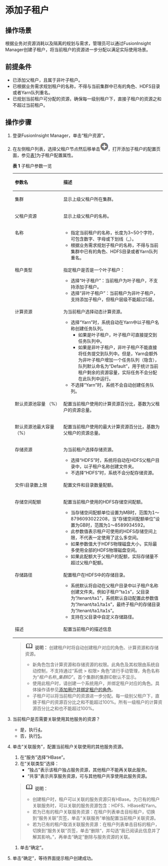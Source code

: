 # 添加子租户<a name="admin_guide_000119"></a>

## 操作场景<a name="s3ed8de41c9dc4d6f8b3bb3d1c2282827"></a>

根据业务对资源消耗以及隔离的规划与需求，管理员可以通过FusionInsight Manager创建子租户，将当前租户的资源进一步分配以满足实际使用场景。

## 前提条件<a name="sdb988972da6b4812bcf0e6e83eff6290"></a>

-   已添加父租户，且属于非叶子租户。
-   已根据业务需求规划租户的名称，不得与当前集群中已有的角色、HDFS目录或者Yarn队列重名。
-   已规划当前租户可分配的资源，确保每一级别租户下，直接子租户的资源之和不超过当前租户。

## 操作步骤<a name="section1645135719413"></a>

1.  登录FusionInsight Manager，单击“租户资源”。
2.  在左侧租户列表，选择父租户节点然后移单击![](figures/zh-cn_image_0263899238.png)，打开添加子租户的配置页面，参见[表1](#tc983b52ccd084798871c7fa2b49856dd)为子租户配置属性。

    **表 1**  子租户参数一览

    <a name="tc983b52ccd084798871c7fa2b49856dd"></a>
    <table><thead align="left"><tr id="rabbebe5b7e1c4d6a99cfd4e5bee2e89e"><th class="cellrowborder" valign="top" width="32.32%" id="mcps1.2.3.1.1"><p id="af842cb1dac1348379cd6db000d3a7699"><a name="af842cb1dac1348379cd6db000d3a7699"></a><a name="af842cb1dac1348379cd6db000d3a7699"></a>参数名</p>
    </th>
    <th class="cellrowborder" valign="top" width="67.67999999999999%" id="mcps1.2.3.1.2"><p id="a22bc09b01b904bdd8ced3e03b2d09cd7"><a name="a22bc09b01b904bdd8ced3e03b2d09cd7"></a><a name="a22bc09b01b904bdd8ced3e03b2d09cd7"></a>描述</p>
    </th>
    </tr>
    </thead>
    <tbody><tr id="row216212014451"><td class="cellrowborder" valign="top" width="32.32%" headers="mcps1.2.3.1.1 "><p id="p5163172016454"><a name="p5163172016454"></a><a name="p5163172016454"></a>集群</p>
    </td>
    <td class="cellrowborder" valign="top" width="67.67999999999999%" headers="mcps1.2.3.1.2 "><p id="p316315204456"><a name="p316315204456"></a><a name="p316315204456"></a>显示上级父租户所在集群。</p>
    </td>
    </tr>
    <tr id="r519be038c30d4d2f90f9cdb93c66888a"><td class="cellrowborder" valign="top" width="32.32%" headers="mcps1.2.3.1.1 "><p id="a38bcfeab506f40dc8da0154b885bef24"><a name="a38bcfeab506f40dc8da0154b885bef24"></a><a name="a38bcfeab506f40dc8da0154b885bef24"></a>父租户资源</p>
    </td>
    <td class="cellrowborder" valign="top" width="67.67999999999999%" headers="mcps1.2.3.1.2 "><p id="ad129e3dc7b454c2788a1653a30e62f55"><a name="ad129e3dc7b454c2788a1653a30e62f55"></a><a name="ad129e3dc7b454c2788a1653a30e62f55"></a>显示上级父租户的名称。</p>
    </td>
    </tr>
    <tr id="rd5d932f9adb14a158f5eec8ea0751c7d"><td class="cellrowborder" valign="top" width="32.32%" headers="mcps1.2.3.1.1 "><p id="afed3deccc0b6461397529f5b2fe65b74"><a name="afed3deccc0b6461397529f5b2fe65b74"></a><a name="afed3deccc0b6461397529f5b2fe65b74"></a>名称</p>
    </td>
    <td class="cellrowborder" valign="top" width="67.67999999999999%" headers="mcps1.2.3.1.2 "><a name="u9b6671a8f9504ac5a895e4b1e84beae9"></a><a name="u9b6671a8f9504ac5a895e4b1e84beae9"></a><ul id="u9b6671a8f9504ac5a895e4b1e84beae9"><li>指定当前租户的名称，长度为3~50个字符，可包含数字、字母或下划线（_）。</li><li>根据业务需求规划子租户的名称，不得与当前集群中已有的角色、HDFS目录或者Yarn队列重名。</li></ul>
    </td>
    </tr>
    <tr id="rf78a481101ad4fb38c4eae6239bd5fe4"><td class="cellrowborder" valign="top" width="32.32%" headers="mcps1.2.3.1.1 "><p id="aeb7db1b3983b498b82c906c7f32dc2bf"><a name="aeb7db1b3983b498b82c906c7f32dc2bf"></a><a name="aeb7db1b3983b498b82c906c7f32dc2bf"></a>租户类型</p>
    </td>
    <td class="cellrowborder" valign="top" width="67.67999999999999%" headers="mcps1.2.3.1.2 "><p id="ae49e9a55df764b928096d45bf3c4b0f4"><a name="ae49e9a55df764b928096d45bf3c4b0f4"></a><a name="ae49e9a55df764b928096d45bf3c4b0f4"></a>指定租户是否是一个叶子租户：</p>
    <a name="ub8694a210adf4c69af67032bdc746619"></a><a name="ub8694a210adf4c69af67032bdc746619"></a><ul id="ub8694a210adf4c69af67032bdc746619"><li>选择“叶子租户”：当前租户为叶子租户，不支持添加子租户。</li><li>选择“非叶子租户”：当前租户为非叶子租户，支持添加子租户，但租户层级不能超过5层。</li></ul>
    </td>
    </tr>
    <tr id="r991583f250d349d38af0c41d32428a64"><td class="cellrowborder" valign="top" width="32.32%" headers="mcps1.2.3.1.1 "><p id="aa79dc6015ee24fe08da2b2cca2575aa6"><a name="aa79dc6015ee24fe08da2b2cca2575aa6"></a><a name="aa79dc6015ee24fe08da2b2cca2575aa6"></a>计算资源</p>
    </td>
    <td class="cellrowborder" valign="top" width="67.67999999999999%" headers="mcps1.2.3.1.2 "><p id="afed87f63f3c24300b01f7846f8f6075e"><a name="afed87f63f3c24300b01f7846f8f6075e"></a><a name="afed87f63f3c24300b01f7846f8f6075e"></a>为当前租户选择动态计算资源。</p>
    <a name="udc38ca6c2b4845539ad5c26f256bc022"></a><a name="udc38ca6c2b4845539ad5c26f256bc022"></a><ul id="udc38ca6c2b4845539ad5c26f256bc022"><li>选择“Yarn”时，系统自动在Yarn中以子租户名称创建任务队列。<a name="u2c393d0920d34b798cd3a4579f610180"></a><a name="u2c393d0920d34b798cd3a4579f610180"></a><ul id="u2c393d0920d34b798cd3a4579f610180"><li>如果是叶子租户，叶子租户可直接提交到任务队列中。</li><li>如果是非叶子租户，非叶子租户不能直接将任务提交到队列中。但是，Yarn会额外为非叶子租户增加一个任务队列（隐含），队列默认命名为“Default”，用于统计当前租户剩余的资源容量，实际任务不会分配在此队列中运行。</li></ul>
    </li><li>不选择“Yarn”时，系统不会自动创建任务队列。</li></ul>
    </td>
    </tr>
    <tr id="r9b0e5e4dd0514f8c883ed68bb9868adc"><td class="cellrowborder" valign="top" width="32.32%" headers="mcps1.2.3.1.1 "><p id="a31bf42f236654738b35a946d7cdfdba3"><a name="a31bf42f236654738b35a946d7cdfdba3"></a><a name="a31bf42f236654738b35a946d7cdfdba3"></a>默认资源池容量 （%）</p>
    </td>
    <td class="cellrowborder" valign="top" width="67.67999999999999%" headers="mcps1.2.3.1.2 "><p id="a5e9a6d01f51d40e497ab9c39328618a0"><a name="a5e9a6d01f51d40e497ab9c39328618a0"></a><a name="a5e9a6d01f51d40e497ab9c39328618a0"></a>配置当前租户使用的计算资源百分比，基数为父租户的资源总量。</p>
    </td>
    </tr>
    <tr id="r1e55e9cbf3a842b2bb3f39f7a9e95982"><td class="cellrowborder" valign="top" width="32.32%" headers="mcps1.2.3.1.1 "><p id="a69e92b20a65a4a40957abc397f5a3b9b"><a name="a69e92b20a65a4a40957abc397f5a3b9b"></a><a name="a69e92b20a65a4a40957abc397f5a3b9b"></a>默认资源池最大容量 （%）</p>
    </td>
    <td class="cellrowborder" valign="top" width="67.67999999999999%" headers="mcps1.2.3.1.2 "><p id="aaefab22e8cb44c1d942caad480daf4b0"><a name="aaefab22e8cb44c1d942caad480daf4b0"></a><a name="aaefab22e8cb44c1d942caad480daf4b0"></a>配置当前租户使用的最大计算资源百分比，基数为父租户的资源总量。</p>
    </td>
    </tr>
    <tr id="re0fd5880d6264bbfb05bbab701fb4597"><td class="cellrowborder" valign="top" width="32.32%" headers="mcps1.2.3.1.1 "><p id="a6a1d3d754c004cb2904d5dfa46c127dc"><a name="a6a1d3d754c004cb2904d5dfa46c127dc"></a><a name="a6a1d3d754c004cb2904d5dfa46c127dc"></a>存储资源</p>
    </td>
    <td class="cellrowborder" valign="top" width="67.67999999999999%" headers="mcps1.2.3.1.2 "><p id="af781110a1c224df6b1f1c5e73db66961"><a name="af781110a1c224df6b1f1c5e73db66961"></a><a name="af781110a1c224df6b1f1c5e73db66961"></a>为当前租户选择存储资源。</p>
    <a name="ud769817c5c394d89b8ef0811d03a3bd5"></a><a name="ud769817c5c394d89b8ef0811d03a3bd5"></a><ul id="ud769817c5c394d89b8ef0811d03a3bd5"><li>选择“HDFS”时，系统将自动在HDFS父租户目录中，以子租户名称创建文件夹。</li><li>不选择“HDFS”时，系统不会分配存储资源。</li></ul>
    </td>
    </tr>
    <tr id="row53465316583"><td class="cellrowborder" valign="top" width="32.32%" headers="mcps1.2.3.1.1 "><p id="p5664155610578"><a name="p5664155610578"></a><a name="p5664155610578"></a>文件\目录数上限</p>
    </td>
    <td class="cellrowborder" valign="top" width="67.67999999999999%" headers="mcps1.2.3.1.2 "><p id="p12664145645717"><a name="p12664145645717"></a><a name="p12664145645717"></a>配置文件和目录数量配额。</p>
    </td>
    </tr>
    <tr id="r5de58b95fae24d74bfd515bdc7620212"><td class="cellrowborder" valign="top" width="32.32%" headers="mcps1.2.3.1.1 "><p id="a19f3817722e1419ca6fd6e860b79d6f8"><a name="a19f3817722e1419ca6fd6e860b79d6f8"></a><a name="a19f3817722e1419ca6fd6e860b79d6f8"></a>存储空间配额</p>
    </td>
    <td class="cellrowborder" valign="top" width="67.67999999999999%" headers="mcps1.2.3.1.2 "><p id="a3a74a2bbfa59441191844a66d02b00ff"><a name="a3a74a2bbfa59441191844a66d02b00ff"></a><a name="a3a74a2bbfa59441191844a66d02b00ff"></a>配置当前租户使用的HDFS存储空间配额。</p>
    <a name="u836a66c4eded43cab6018b08caee7b42"></a><a name="u836a66c4eded43cab6018b08caee7b42"></a><ul id="u836a66c4eded43cab6018b08caee7b42"><li>当存储空间配额单位设置为MB时，范围为1～8796093022208，当“存储空间配额单位”设置为GB时，范围为1～8589934592。</li><li>此参数值表示租户可使用的HDFS存储空间上限，不代表一定使用了这么多空间。</li><li>如果参数值大于HDFS物理磁盘大小，实际最多使用全部的HDFS物理磁盘空间。</li><li>如果此配额大于父租户的配额，实际存储量不超过父租户配额。</li></ul>
    </td>
    </tr>
    <tr id="r9491ed2654914b23be8b681619fff452"><td class="cellrowborder" valign="top" width="32.32%" headers="mcps1.2.3.1.1 "><p id="a66aa95bc53604a01a1e8465b6262d179"><a name="a66aa95bc53604a01a1e8465b6262d179"></a><a name="a66aa95bc53604a01a1e8465b6262d179"></a>存储路径</p>
    </td>
    <td class="cellrowborder" valign="top" width="67.67999999999999%" headers="mcps1.2.3.1.2 "><p id="ab5b8d13b70be4a21b6ff630c9cdb0014"><a name="ab5b8d13b70be4a21b6ff630c9cdb0014"></a><a name="ab5b8d13b70be4a21b6ff630c9cdb0014"></a>配置租户在HDFS中的存储目录。</p>
    <a name="u2011b2b586dc4e258554bf90dd36f56f"></a><a name="u2011b2b586dc4e258554bf90dd36f56f"></a><ul id="u2011b2b586dc4e258554bf90dd36f56f"><li>系统默认将自动在父租户目录中以子租户名称创建文件夹。例如子租户“ta1s”，父目录为“/tenant/ta1”，系统默认自动配置此参数值为“/tenant/ta1/ta1s”，最终子租户的存储目录为“/tenant/ta1/ta1s”。</li><li>支持在父目录中自定义存储路径。</li></ul>
    </td>
    </tr>
    <tr id="row829132421520"><td class="cellrowborder" valign="top" width="32.32%" headers="mcps1.2.3.1.1 "><p id="p729162461512"><a name="p729162461512"></a><a name="p729162461512"></a>描述</p>
    </td>
    <td class="cellrowborder" valign="top" width="67.67999999999999%" headers="mcps1.2.3.1.2 "><p id="p2290244152"><a name="p2290244152"></a><a name="p2290244152"></a>配置当前租户的描述信息</p>
    </td>
    </tr>
    </tbody>
    </table>

    >![](public_sys-resources/icon-note.gif) **说明：** 
    >创建租户时将自动创建租户对应的角色、计算资源和存储资源。
    >-   新角色包含计算资源和存储资源的权限。此角色及其权限由系统自动控制，不支持通过“系统 \> 权限\> 角色”进行手动管理，角色名称为“_租户名称_\__集群ID_”。首个集群的集群ID默认不显示。
    >-   使用此租户时，请创建一个系统用户，并绑定租户对应的角色。具体操作请参见[添加用户并绑定租户的角色](添加用户并绑定租户的角色-19.md)。
    >-   子租户可以将当前租户的资源进一步分配。每一级别父租户下，直接子租户的资源百分比之和不能超过100%。所有一级租户的计算资源百分比之和也不能超过100%。

3.  当前租户是否需要关联使用其他服务的资源？
    -   是，执行[4](#lcdfcd36b99d84c3ba2f290f976ade15b)。
    -   否，执行[5](#l93b6a287f2a9444f9b34fcbcc1e595ac)。

4.  <a name="lcdfcd36b99d84c3ba2f290f976ade15b"></a>单击“关联服务”，配置当前租户关联使用的其他服务资源。

    1.  在“服务”选择“HBase”。
    2.  在“关联类型”选择：
        -   “独占”表示该租户独占服务资源，其他租户不能再关联此服务。
        -   “共享”表示共享服务资源，可与其他租户共享使用此服务资源。

    >![](public_sys-resources/icon-note.gif) **说明：** 
    >-   创建租户时，租户可以关联的服务资源只有HBase。为已有的租户关联服务时，可以关联的服务资源包含：HDFS、HBase和Yarn。
    >-   若为已有的租户关联服务资源：在租户列表单击目标租户，切换到“服务关联”页签，单击“关联服务”单独配置当前租户关联资源。
    >-   若为已有的租户取消关联服务资源：在租户列表单击目标的租户，切换到“服务关联”页签，单击“删除“，并勾选“我已阅读此信息并了解其影响。”，再单击“确定”删除与服务资源的关联。

    1.  单击“确定”。

5.  <a name="l93b6a287f2a9444f9b34fcbcc1e595ac"></a>单击“确定”，等待界面提示租户创建成功。

